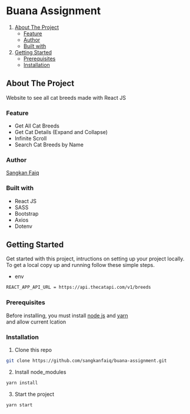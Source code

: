 # Buana Assignment

<ol>
    <li>
      <a href="#about-the-project">About The Project</a>
      <ul>
        <li><a href="#feature">Feature</a></li>
        <li><a href="#author">Author</a></li>
        <li><a href="#built-with">Built with</a></li>
      </ul>
    </li>
    <li>
      <a href="#getting-started">Getting Started</a>
      <ul>
        <li><a href="#prerequisites">Prerequisites</a></li>
        <li><a href="#installation">Installation</a></li>
      </ul>
    </li>
</ol>

## About The Project
Website to see all cat breeds made with React JS

### Feature
- Get All Cat Breeds
- Get Cat Details (Expand and Collapse)
- Infinite Scroll
- Search Cat Breeds by Name

### Author
[Sangkan Faiq](https://github.com/sangkanfaiq)

### Built with
- React JS
- SASS
- Bootstrap
- Axios
- Dotenv

## Getting Started

Get started with this project, intructions on setting up your project locally.<br />
To get a local copy up and running follow these simple steps.

- env
```sh
REACT_APP_API_URL = https://api.thecatapi.com/v1/breeds
```

### Prerequisites


Before installing, you must install [node js](https://nodejs.org) and [yarn](https://yarnpkg.com/getting-started/install)</br>
and allow current lcation

### Installation

1. Clone this repo
 
```sh
git clone https://github.com/sangkanfaiq/buana-assignment.git
```
2. Install node_modules
```sh
yarn install
```
3. Start the project
```sh
yarn start
```
